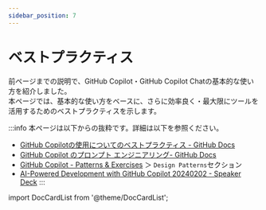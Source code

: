 ```yaml
---
sidebar_position: 7
---
```


# ベストプラクティス

前ページまでの説明で、GitHub Copilot・GitHub Copilot Chatの基本的な使い方を紹介しました。<br/>
本ページでは、基本的な使い方をベースに、さらに効率良く・最大限にツールを活用するためのベストプラクティスを示します。

:::info
本ページは以下からの抜粋です。詳細は以下を参照ください。<br/>
- [GitHub Copilotの使用についてのベストプラクティス - GitHub Docs](https://docs.github.com/ja/copilot/using-github-copilot/best-practices-for-using-github-copilot)
- [GitHub Copilot のプロンプト エンジニアリング- GitHub Docs](https://docs.github.com/ja/copilot/using-github-copilot/prompt-engineering-for-github-copilot)
- [GitHub Copilot - Patterns & Exercises](https://ai-native-development.gitbook.io/docs/ja) ＞ `Design Patterns`セクション
- [AI-Powered Development with GitHub Copilot 20240202 - Speaker Deck](https://speakerdeck.com/yuhattor/ai-powered-development-with-github-copilot-20240202)
:::

import DocCardList from '@theme/DocCardList';

<DocCardList />
